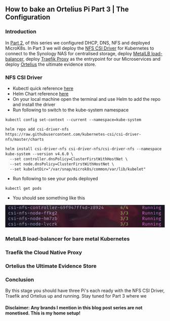 ## How to bake an Ortelius Pi Part 3 | The Configuration

### Introduction

In [Part 2](https://ortelius.io/blog/2024/03/27/how-to-bake-an-ortelius-pi-part-2-the-preperation/), of this series we configured DHCP, DNS, NFS and deployed MicroK8s. In Part 3 we will deploy the [NFS CSI Driver](https://github.com/kubernetes-csi/csi-driver-nfs) for Kubernetes to connect to the Synology NAS for centralised storage, deploy [MetalLB load-balancer](https://metallb.universe.tf/), deploy [Traefik Proxy](https://traefik.io/) as the entrypoint for our Microservices and deploy [Ortelius](https://ortelius.io/) the ultimate evidence store.

### NFS CSI Driver
- Kubectl quick reference [here](https://kubernetes.io/docs/reference/kubectl/quick-reference/)
- Helm Chart reference [here](https://github.com/kubernetes-csi/csi-driver-nfs/tree/master/charts)
- On your local machine open the terminal and use Helm to add the repo and install the driver
- Run following to switch to the kube-system namespace
```
kubectl config set-context --current --namespace=kube-system
```
```
helm repo add csi-driver-nfs https://raw.githubusercontent.com/kubernetes-csi/csi-driver-nfs/master/charts
```
```
helm install csi-driver-nfs csi-driver-nfs/csi-driver-nfs --namespace kube-system --version v4.6.0 \
  --set controller.dnsPolicy=ClusterFirstWithHostNet \
  --set node.dnsPolicy=ClusterFirstWithHostNet \
  --set kubeletDir="/var/snap/microk8s/common/var/lib/kubelet"
```
- Run following to see your pods deployed
```
kubectl get pods
```
- You should see something like this

![synology file services](images/how-to-bake-an-ortelius-pi/part03/01-csi-nfs-driver-pods.png)




### MetalLB load-balancer for bare metal Kubernetes

### Traefik the Cloud Native Proxy



### Ortelius the Ultimate Evidence Store




### Conclusion

By this stage you should have three Pi's each ready with the NFS CSI Driver, Traefik and Ortelius up and running. Stay tuned for Part 3 where we

#### Disclaimer: Any brands I mention in this blog post series are not monetised. This is my home setup!

